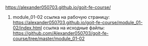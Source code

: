 https://alexander050703.github.io/goit-fe-course/

1) module_01-02
ссылка на рабочую страницу: https://alexander050703.github.io/goit-fe-course/module_01-02/index.html
ссылка на исходные файлы: https://github.com/Alexander050703/goit-fe-course/tree/master/module_01-02

